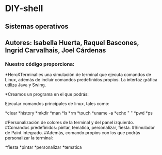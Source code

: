 # DIY-shell

## Sistemas operativos 

## Autores: Isabella Huerta, Raquel Bascones, Ingrid Carvalhais, Joel Cárdenas

### Nuestro código proporciona: 

*HeroXTerminal es una simulación de terminal que ejecuta comandos de Linux, además de incluir comandos predefinidos propios. La interfaz gráfica utiliza Java y Swing.

*Creamos un programa en el que podrás: 

Ejecutar comandos principales de linux, tales como:

*clear           *history          *mkdir          *man
*ls              *rm               *touch          *uname -a
*echo " "        *pwd              *ps             

#Personalización de colores de la terminal y del panel izquierdo.
#Comandos predefinidos: pintar, tematica, personalizar, fiesta.
#Simulador de Paint integrado.
#Además, comando propios con los que podrás personalizar la terminal:

*fiesta          *pintar          *personalizar          *tematica


